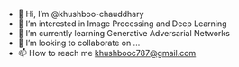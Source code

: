 - 👋 Hi, I’m @khushboo-chauddhary
- 👀 I’m interested in Image Processing and Deep Learning
- 🌱 I’m currently learning Generative Adversarial Networks
- 💞️ I’m looking to collaborate on ...
- 📫 How to reach me khushbooc787@gmail.com

<!---
khushboo-singla/khushboo-singla is a ✨ special ✨ repository because its `README.md` (this file) appears on your GitHub profile.
You can click the Preview link to take a look at your changes.
--->
